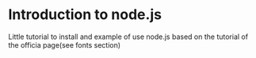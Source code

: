 # Introduction to node.js
Little tutorial to install and example of use node.js based on the tutorial of the officia page(see fonts section)
